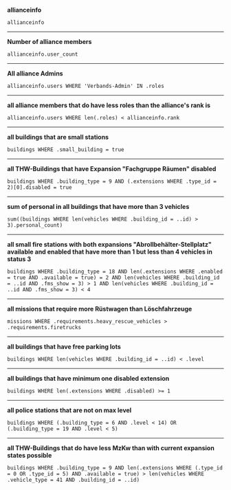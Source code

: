 **allianceinfo**
```
allianceinfo
```

***

**Number of alliance members**
```
allianceinfo.user_count
```
***

**All alliance Admins**
```
allianceinfo.users WHERE 'Verbands-Admin' IN .roles
```
***

**all alliance members that do have less roles than the alliance's rank is**
```
allianceinfo.users WHERE len(.roles) < allianceinfo.rank
```

***

**all buildings that are small stations**
```
buildings WHERE .small_building = true
```

***

**all THW-Buildings that have Expansion "Fachgruppe Räumen" disabled**
```
buildings WHERE .building_type = 9 AND (.extensions WHERE .type_id = 2)[0].disabled = true
```

***

**sum of personal in all buildings that have more than 3 vehicles**
```
sum((buildings WHERE len(vehicles WHERE .building_id = ..id) > 3).personal_count)
```

***

**all small fire stations with both expansions "Abrollbehälter-Stellplatz" available and enabled that have more than 1 but less than 4 vehicles in status 3**
```
buildings WHERE .building_type = 18 AND len(.extensions WHERE .enabled = true AND .available = true) = 2 AND len(vehicles WHERE .building_id = ..id AND .fms_show = 3) > 1 AND len(vehicles WHERE .building_id = ..id AND .fms_show = 3) < 4
```

***

**all missions that require more Rüstwagen than Löschfahrzeuge**
```
missions WHERE .requirements.heavy_rescue_vehicles > .requirements.firetrucks
```

***

**all buildings that have free parking lots**
```
buildings WHERE len(vehicles WHERE .building_id = ..id) < .level
```

***

**all buildings that have minimum one disabled extension**
```
buildings WHERE len(.extensions WHERE .disabled) >= 1
```

***

**all police stations that are not on max level**
```
buildings WHERE (.building_type = 6 AND .level < 14) OR (.building_type = 19 AND .level < 5)
```

***

**all THW-Buildings that do have less MzKw than with current expansion states possible**
```
buildings WHERE .building_type = 9 AND len(.extensions WHERE (.type_id = 0 OR .type_id = 5) AND .available = true) > len(vehicles WHERE .vehicle_type = 41 AND .building_id = ..id)
```
